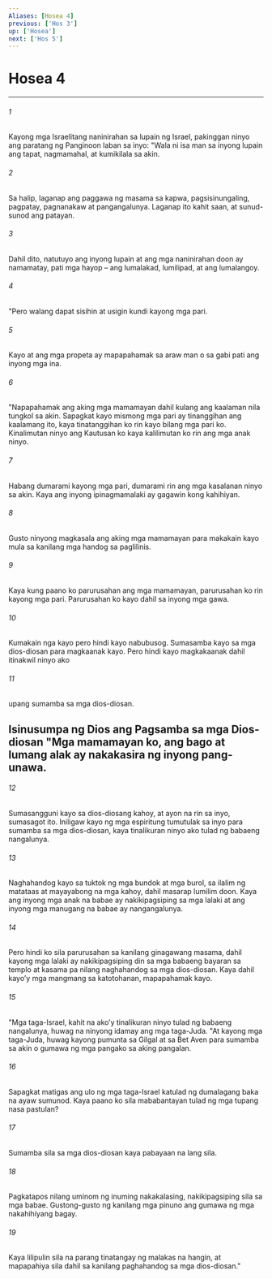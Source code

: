 ```yaml
---
Aliases: [Hosea 4]
previous: ['Hos 3']
up: ['Hosea']
next: ['Hos 5']
---
```

# Hosea 4

***


###### 1 


Kayong mga Israelitang naninirahan sa lupain ng Israel, pakinggan ninyo ang paratang ng Panginoon laban sa inyo: "Wala ni isa man sa inyong lupain ang tapat, nagmamahal, at kumikilala sa akin. 


###### 2 


Sa halip, laganap ang paggawa ng masama sa kapwa, pagsisinungaling, pagpatay, pagnanakaw at pangangalunya. Laganap ito kahit saan, at sunud-sunod ang patayan. 


###### 3 


Dahil dito, natutuyo ang inyong lupain at ang mga naninirahan doon ay namamatay, pati mga hayop – ang lumalakad, lumilipad, at ang lumalangoy. 


###### 4 


"Pero walang dapat sisihin at usigin kundi kayong mga pari. 


###### 5 


Kayo at ang mga propeta ay mapapahamak sa araw man o sa gabi pati ang inyong mga ina. 


###### 6 


"Napapahamak ang aking mga mamamayan dahil kulang ang kaalaman nila tungkol sa akin. Sapagkat kayo mismong mga pari ay tinanggihan ang kaalamang ito, kaya tinatanggihan ko rin kayo bilang mga pari ko. Kinalimutan ninyo ang Kautusan ko kaya kalilimutan ko rin ang mga anak ninyo. 


###### 7 


Habang dumarami kayong mga pari, dumarami rin ang mga kasalanan ninyo sa akin. Kaya ang inyong ipinagmamalaki ay gagawin kong kahihiyan. 


###### 8 


Gusto ninyong magkasala ang aking mga mamamayan para makakain kayo mula sa kanilang mga handog sa paglilinis. 


###### 9 


Kaya kung paano ko parurusahan ang mga mamamayan, parurusahan ko rin kayong mga pari. Parurusahan ko kayo dahil sa inyong mga gawa. 


###### 10 


Kumakain nga kayo pero hindi kayo nabubusog. Sumasamba kayo sa mga dios-diosan para magkaanak kayo. Pero hindi kayo magkakaanak dahil itinakwil ninyo ako 


###### 11 


upang sumamba sa mga dios-diosan.

## Isinusumpa ng Dios ang Pagsamba sa mga Dios-diosan "Mga mamamayan ko, ang bago at lumang alak ay nakakasira ng inyong pang-unawa. 


###### 12 


Sumasangguni kayo sa dios-diosang kahoy, at ayon na rin sa inyo, sumasagot ito. Iniligaw kayo ng mga espiritung tumutulak sa inyo para sumamba sa mga dios-diosan, kaya tinalikuran ninyo ako tulad ng babaeng nangalunya. 


###### 13 


Naghahandog kayo sa tuktok ng mga bundok at mga burol, sa ilalim ng matataas at mayayabong na mga kahoy, dahil masarap lumilim doon. Kaya ang inyong mga anak na babae ay nakikipagsiping sa mga lalaki at ang inyong mga manugang na babae ay nangangalunya. 


###### 14 


Pero hindi ko sila parurusahan sa kanilang ginagawang masama, dahil kayong mga lalaki ay nakikipagsiping din sa mga babaeng bayaran sa templo at kasama pa nilang naghahandog sa mga dios-diosan. Kaya dahil kayoʼy mga mangmang sa katotohanan, mapapahamak kayo. 


###### 15 


"Mga taga-Israel, kahit na akoʼy tinalikuran ninyo tulad ng babaeng nangalunya, huwag na ninyong idamay ang mga taga-Juda. "At kayong mga taga-Juda, huwag kayong pumunta sa Gilgal at sa Bet Aven para sumamba sa akin o gumawa ng mga pangako sa aking pangalan. 


###### 16 


Sapagkat matigas ang ulo ng mga taga-Israel katulad ng dumalagang baka na ayaw sumunod. Kaya paano ko sila mababantayan tulad ng mga tupang nasa pastulan? 


###### 17 


Sumamba sila sa mga dios-diosan kaya pabayaan na lang sila. 


###### 18 


Pagkatapos nilang uminom ng inuming nakakalasing, nakikipagsiping sila sa mga babae. Gustong-gusto ng kanilang mga pinuno ang gumawa ng mga nakahihiyang bagay. 


###### 19 


Kaya lilipulin sila na parang tinatangay ng malakas na hangin, at mapapahiya sila dahil sa kanilang paghahandog sa mga dios-diosan."
